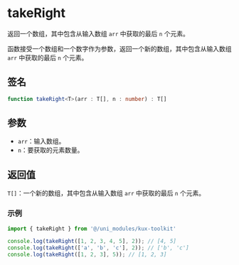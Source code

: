 # takeRight <Badge type="tip" text="^1.0.1" />

返回一个数组，其中包含从输入数组 `arr` 中获取的最后 `n` 个元素。

函数接受一个数组和一个数字作为参数，返回一个新的数组，其中包含从输入数组 `arr` 中获取的最后 `n` 个元素。

## 签名

```ts
function takeRight<T>(arr : T[], n : number) : T[]
```

## 参数

- `arr`：输入数组。
- `n`：要获取的元素数量。

## 返回值

`T[]`：一个新的数组，其中包含从输入数组 `arr` 中获取的最后 `n` 个元素。

### 示例

```ts
import { takeRight } from '@/uni_modules/kux-toolkit'

console.log(takeRight([1, 2, 3, 4, 5], 2)); // [4, 5]
console.log(takeRight(['a', 'b', 'c'], 2)); // ['b', 'c']
console.log(takeRight([1, 2, 3], 5)); // [1, 2, 3]
```
